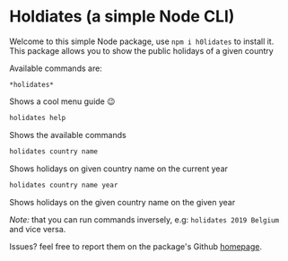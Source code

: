 # Holdiates (a simple Node CLI)

Welcome to this simple Node package, use `npm i h0lidates` to install it.  
This package allows you to show the public holidays of a given country  

Available commands are:
```
*holidates*
```  

Shows a cool menu guide :wink:
```bash
holidates help
```  
Shows the available commands

```bash
holidates country name
```  
Shows holidays on given country name on the current year

```bash
holidates country name year
```  
Shows holidays on the given country name on the given year  

*Note:* that you can run commands inversely, e.g: `holidates 2019 Belgium` and vice versa.  

Issues? feel free to report them on the package's Github [homepage](https://github.com/Ashr4f/holidates).